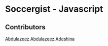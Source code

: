 # Soccergist - Javascript


## Contributors
[Abdulazeez Abdulazeez Adeshina](https://twitter.com/kvng_zeez)
